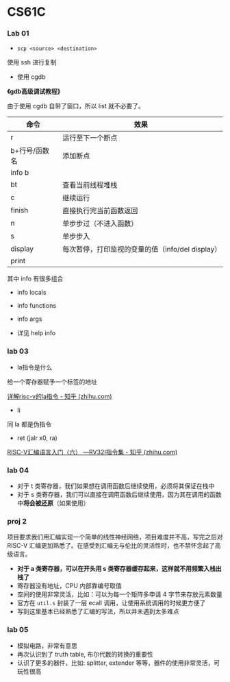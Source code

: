 # CS61C

### Lab 01

- `scp <source> <destination>`

使用 ssh 进行复制

- 使用 cgdb

**《gdb高级调试教程》**

由于使用 cgdb 自带了窗口，所以 list 就不必要了。

| 命令          | 效果                                             |
| ------------- | ------------------------------------------------ |
| r             | 运行至下一个断点                                 |
| b+行号/函数名 | 添加断点                                         |
| info b        |                                                  |
| bt            | 查看当前线程堆栈                                 |
| c             | 继续运行                                         |
| finish        | 直接执行完当前函数返回                           |
| n             | 单步步过（不进入函数）                           |
| s             | 单步步入                                         |
| display       | 每次暂停，打印监视的变量的值（info/del display） |
| print         |                                                  |

其中 info 有很多组合

- info locals
- info functions
- info args

- 详见 help info

### lab 03

- la指令是什么

给一个寄存器赋予一个标签的地址

[详解risc-v的la指令 - 知乎 (zhihu.com)](https://zhuanlan.zhihu.com/p/367085156)

- li

同 la 都是伪指令

- ret (jalr x0, ra)

[RISC-V汇编语言入门（六） —RV32I指令集 - 知乎 (zhihu.com)](https://zhuanlan.zhihu.com/p/540887151)

### lab 04

- 对于 t 类寄存器，我们如果想在调用函数后继续使用，必须将其保证在栈中
- 对于 s 类寄存器，我们可以直接在调用函数后继续使用，因为其在调用的函数中**将会被还原**（如果使用）

### proj 2

项目要求我们用汇编实现一个简单的线性神经网络，项目难度并不高，写完之后对 RISC-V 汇编更加熟悉了。在感受到汇编无与伦比的灵活性时，也不禁怀念起了高级语言。

- **对于 a 类寄存器，可以在开头用 s 类寄存器缓存起来，这样就不用频繁入栈出栈了**
- 寄存器没有地址，CPU 内部靠编号取值
- 空间的使用非常灵活，比如：可以为每一个矩阵多申请 4 字节来存放元素数量
- 官方在 `util.s` 封装了一层 ecall 调用，让使用系统调用的时候更方便了
- 写到这里基本已经熟悉了汇编的写法，所以并未遇到太多难点

### lab 05

- 模拟电路，非常有意思
- 再次认识到了 truth table, 布尔代数的转换的重要性
- 认识了更多的器件，比如: splitter, extender 等等，器件的使用非常灵活，可玩性很高



